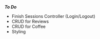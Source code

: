***To Do***

- Finish Sessions Controller (Login/Logout)
- CRUD for Reviews
- CRUD for Coffee
- Styling  
